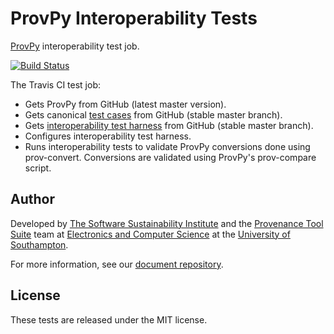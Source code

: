 # ProvPy Interoperability Tests

[ProvPy](https://github.com/trungdong/prov) interoperability test job.

[![Build Status](https://travis-ci.org/mikej888/provtoolsuite-provpy-interop-job.svg)](https://travis-ci.org/mikej888/provtoolsuite-provpy-interop-job)

The Travis CI test job:

* Gets ProvPy from GitHub (latest master version).
* Gets canonical [test cases](https://github.com/mikej888/provtoolsuite-testcases) from GitHub (stable master branch).
* Gets [interoperability test harness](https://github.com/mikej888/provtoolsuite-interop-test-harness) from GitHub (stable master branch).
* Configures interoperability test harness.
* Runs interoperability tests to validate ProvPy conversions done using prov-convert. Conversions are validated using ProvPy's prov-compare script.

## Author

Developed by [The Software Sustainability Institute](http://www.software.ac.uk>) and the [Provenance Tool Suite](http://provenance.ecs.soton.ac.uk/) team at [Electronics and Computer Science](http://www.ecs.soton.ac.uk) at the [University of Southampton](http://www.soton.ac.uk).

For more information, see our [document repository](https://github.com/prov-suite/ssi-consultancy/).

## License

These tests are released under the MIT license.
